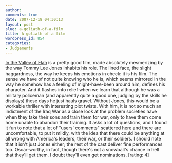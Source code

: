 ```yaml
---
author:
comments: true
date: 2007-12-18 04:30:13
layout: post
slug: a-goliath-of-a-film
title: A goliath of a film
wordpress_id: 854
categories:
- Judgements
---
```


[In the Valley of Elah](http://imdb.com/title/tt0478134/) is a pretty good film, made absolutely mesmerizing by the way Tommy Lee Jones inhabits his role. The lined face, the slight haggardness, the way he keeps his emotions in check: it is his film. The sense we have of not quite knowing who he is, which seems mirrored in the way he somehow has a feeling of might-have-been around him, defines his character. And it flashes into relief when we learn that although he was a military policeman (and apparently quite a good one, judging by the skills he displays) these days he just hauls gravel. Without Jones, this would be a workable thriller with interesting plot twists. With him, it is not so much an indictment of the Iraq War as a close look at the problem societies have when they take their sons and train them for war, only to have them come home unable to abandon their training. It asks a lot of questions, and I found it fun to note that a lot of "users' comments" scattered here and there are uncomfortable, to put it mildly, with the idea that there could be anything at all wrong with America's leaders, their war, or their soldiers. I should note that it isn't just Jones either; the rest of the cast deliver fine performances too. Oscar-worthy, in fact, though there's not a snowball's chance in hell that they'll get them. I doubt they'll even get nominations.
[rating: 4]

